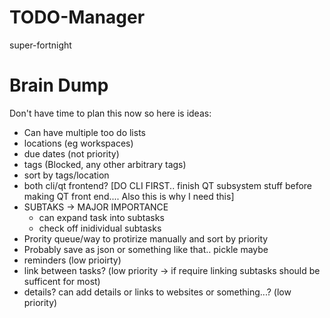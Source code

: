 # TODO-Manager
super-fortnight

# Brain Dump
Don't have time to plan this now so here is ideas:

* Can have multiple too do lists
* locations (eg workspaces)
* due dates (not priority)
* tags (Blocked, any other arbitrary tags)
* sort by tags/location
* both cli/qt frontend? [DO CLI FIRST.. finish QT subsystem stuff before making QT front end.... Also this is why I need this]
* SUBTAKS -> MAJOR IMPORTANCE
  * can expand task into subtasks
  * check off inidividual subtasks
* Prority queue/way to protirize manually and sort by priority
* Probably save as json or something like that.. pickle maybe
* reminders (low prioirty)
* link between tasks? (low priority -> if require linking subtasks should be sufficent for most)
* details? can add details or links to websites or something...? (low priority)
